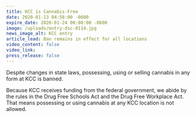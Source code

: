```yaml
---
title: KCC is Cannabis-Free
date: 2020-01-13 04:58:00 -0600
expire_date: 2020-01-24 00:00:00 -0600
image: /uploads/entry-dsc-0114.jpg
news_image_alt: KCC entry
article_lead: Ban remains in effect for all locations
video_content: false
video_link:
press_release: false
---
```


Despite changes in state laws, possessing, using or selling cannabis in any form at KCC is banned.

Because KCC receives funding from the federal government, we abide by the rules in the Drug Free Schools Act and the Drug Free Workplace Act. That means possessing or using cannabis at any KCC location is not allowed.

&nbsp;